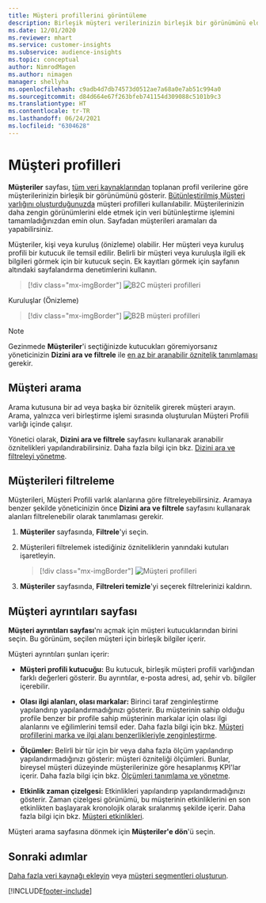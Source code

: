 ```yaml
---
title: Müşteri profillerini görüntüleme
description: Birleşik müşteri verilerinizin birleşik bir görünümünü elde edin.
ms.date: 12/01/2020
ms.reviewer: mhart
ms.service: customer-insights
ms.subservice: audience-insights
ms.topic: conceptual
author: NimrodMagen
ms.author: nimagen
manager: shellyha
ms.openlocfilehash: c9adb4d7db74573d0512ae7a68a0e7ab51c994a0
ms.sourcegitcommit: d84d664e67f263bfeb741154d309088c5101b9c3
ms.translationtype: HT
ms.contentlocale: tr-TR
ms.lasthandoff: 06/24/2021
ms.locfileid: "6304628"
---
```

# <a name="customer-profiles"></a>Müşteri profilleri

**Müşteriler** sayfası, [tüm veri kaynaklarından](data-sources.md) toplanan profil verilerine göre müşterilerinizin birleşik bir görünümünü gösterir. [Bütünleştirilmiş Müşteri varlığını oluşturduğunuzda](data-unification.md) müşteri profilleri kullanılabilir. Müşterilerinizin daha zengin görünümlerini elde etmek için veri bütünleştirme işlemini tamamladığınızdan emin olun. Sayfadan müşterileri aramaları da yapabilirsiniz.

Müşteriler, kişi veya kuruluş (önizleme) olabilir. Her müşteri veya kuruluş profili bir kutucuk ile temsil edilir. Belirli bir müşteri veya kuruluşla ilgili ek bilgileri görmek için bir kutucuk seçin. Ek kayıtları görmek için sayfanın altındaki sayfalandırma denetimlerini kullanın.

> [!div class="mx-imgBorder"] 
> ![B2C müşteri profilleri](media/profiles-customers.png "B2C müşteri profilleri")

Kuruluşlar (Önizleme)
> [!div class="mx-imgBorder"] 
> ![B2B müşteri profilleri](media/profile-customers-b2b.png "B2B müşteri profilleri")

> [!NOTE]
> Gezinmede **Müşteriler**'i seçtiğinizde kutucukları göremiyorsanız yöneticinizin **Dizini ara ve filtrele** ile [en az bir aranabilir öznitelik tanımlaması](search-filter-index.md) gerekir.

## <a name="search-for-customers"></a>Müşteri arama

Arama kutusuna bir ad veya başka bir öznitelik girerek müşteri arayın. Arama, yalnızca veri birleştirme işlemi sırasında oluşturulan Müşteri Profili varlığı içinde çalışır.

Yönetici olarak, **Dizini ara ve filtrele** sayfasını kullanarak aranabilir öznitelikleri yapılandırabilirsiniz. Daha fazla bilgi için bkz. [Dizini ara ve filtreleyi yönetme](search-filter-index.md).

## <a name="filter-customers"></a>Müşterileri filtreleme

Müşterileri, Müşteri Profili varlık alanlarına göre filtreleyebilirsiniz. Aramaya benzer şekilde yöneticinizin önce **Dizini ara ve filtrele** sayfasını kullanarak alanları filtrelenebilir olarak tanımlaması gerekir.

1. **Müşteriler** sayfasında, **Filtrele**'yi seçin.

2. Müşterileri filtrelemek istediğiniz özniteliklerin yanındaki kutuları işaretleyin.

   > [!div class="mx-imgBorder"] 
   > ![Müşteri profilleri](media/profiles-customers3.png "Müşteri profilleri")

3. **Müşteriler** sayfasında, **Filtreleri temizle**'yi seçerek filtrelerinizi kaldırın.

##  <a name="customer-details-page"></a>Müşteri ayrıntıları sayfası

**Müşteri ayrıntıları sayfası**'nı açmak için müşteri kutucuklarından birini seçin. Bu görünüm, seçilen müşteri için birleşik bilgiler içerir.

Müşteri ayrıntıları şunları içerir:

-   **Müşteri profili kutucuğu:** Bu kutucuk, birleşik müşteri profili varlığından farklı değerleri gösterir. Bu ayrıntılar, e-posta adresi, ad, şehir vb. bilgiler içerebilir. 

-   **Olası ilgi alanları, olası markalar:** Birinci taraf zenginleştirme yapılandırıp yapılandırmadığınızı gösterir. Bu müşterinin sahip olduğu profile benzer bir profile sahip müşterinin markalar için olası ilgi alanlarını ve eğilimlerini temsil eder. Daha fazla bilgi için bkz. [Müşteri profillerini marka ve ilgi alanı benzerlikleriyle zenginleştirme](enrichment-microsoft.md).

-   **Ölçümler:** Belirli bir tür için bir veya daha fazla ölçüm yapılandırıp yapılandırmadığınızı gösterir: müşteri özniteliği ölçümleri. Bunlar, bireysel müşteri düzeyinde müşterilerinize göre hesaplanmış KPI'lar içerir. Daha fazla bilgi için bkz. [Ölçümleri tanımlama ve yönetme](measures.md).

-   **Etkinlik zaman çizelgesi:** Etkinlikleri yapılandırıp yapılandırmadığınızı gösterir. Zaman çizelgesi görünümü, bu müşterinin etkinliklerini en son etkinlikten başlayarak kronolojik olarak sıralanmış şekilde içerir. Daha fazla bilgi için bkz. [Müşteri etkinlikleri](activities.md).

Müşteri arama sayfasına dönmek için **Müşteriler'e dön**'ü seçin.

## <a name="next-steps"></a>Sonraki adımlar

[Daha fazla veri kaynağı ekleyin](data-sources.md) veya [müşteri segmentleri oluşturun](segments.md).


[!INCLUDE[footer-include](../includes/footer-banner.md)]
